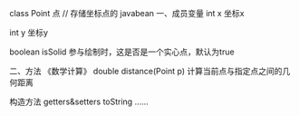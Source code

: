 class Point 点
// 存储坐标点的 javabean
一、成员变量
int x
坐标x

int y
坐标y

boolean isSolid
参与绘制时，这是否是一个实心点，默认为true

二、方法
《数学计算》
double distance(Point p)
计算当前点与指定点之间的几何距离

构造方法
getters&setters
toString
……
